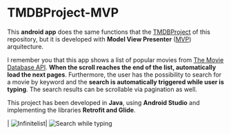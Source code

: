 # TMDBProject-MVP

This **android app** does the same functions that the [TMDBProject](https://github.com/fvaldiviadev/TMDBProject) of this repository, but it is developed with **Model View Presenter** ([MVP](https://en.wikipedia.org/wiki/Model%E2%80%93view%E2%80%93presenter)) arquitecture.   

I remember you that this app shows a list of popular movies from [The Movie Database API](https://developers.themoviedb.org/3/getting-started/introduction). **When the scroll reaches the end of the list, automatically load the next pages**.
Furthermore, the user has the possibility to search for a movie by keyword and the **search is automatically triggered while user is typing**. The search results can be scrollable via pagination as well.

This project has been developed in **Java**, using **Android Studio** and implementing the libraries **Retrofit and Glide**.


|  ![Infinitelist](https://media.giphy.com/media/SIIzinjIN13wF6mNRa/giphy.gif)| ![Search while typing](https://media.giphy.com/media/Ec5Tl1i7M4ZJIawXzB/giphy.gif)

